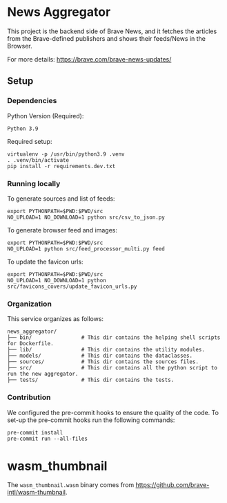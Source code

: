 # News Aggregator
This project is the backend side of Brave News, and it fetches the articles from the Brave-defined publishers and
shows their feeds/News in the Browser.

For more details: https://brave.com/brave-news-updates/

## Setup

### Dependencies
Python Version (Required):

    Python 3.9

Required setup:

    virtualenv -p /usr/bin/python3.9 .venv
    . .venv/bin/activate
    pip install -r requirements.dev.txt


### Running locally

To generate sources and list of feeds:

    export PYTHONPATH=$PWD:$PWD/src
    NO_UPLOAD=1 NO_DOWNLOAD=1 python src/csv_to_json.py

To generate browser feed and images:

    export PYTHONPATH=$PWD:$PWD/src
    NO_UPLOAD=1 python src/feed_processor_multi.py feed

To update the favicon urls:

    export PYTHONPATH=$PWD:$PWD/src
    NO_UPLOAD=1 NO_DOWNLOAD=1 python src/favicons_covers/update_favicon_urls.py

### Organization

This service organizes as follows:
```
news_aggregator/
├── bin/                # This dir contains the helping shell scripts for Dockerfile.
├── lib/                # This dir contains the utility modules.
├── models/             # This dir contains the dataclasses.
├── sources/            # This dir contains the sources files.
├── src/                # This dir contains all the python script to run the new aggregator.
├── tests/              # This dir contains the tests.
```

### Contribution

We configured the pre-commit hooks to ensure the quality of the code. To set-up the pre-commit hooks run the following
commands:

    pre-commit install
    pre-commit run --all-files


# wasm_thumbnail

The `wasm_thumbnail.wasm` binary comes from <https://github.com/brave-intl/wasm-thumbnail>.
